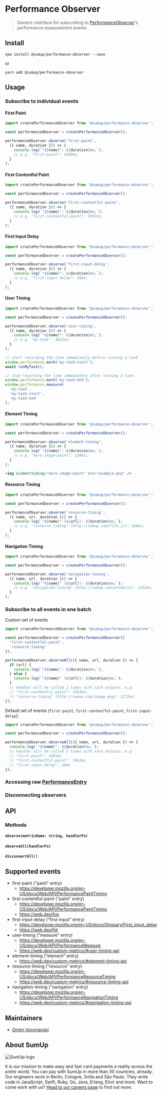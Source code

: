 # Performance Observer

> Generic interface for subscribing to [PerformanceObserver](https://developer.mozilla.org/en-US/docs/Web/API/PerformanceObserver)'s performance measurement events.

## Install

```
npm install @sumup/performance-observer --save
```

or

```
yarn add @sumup/performance-observer
```

## Usage

### Subscribe to individual events

#### First Paint

```js
import createPerformanceObserver from '@sumup/performance-observer';

const performanceObserver = createPerformanceObserver();

performanceObserver.observe('first-paint',
  ({ name, duration })) => {
    console.log(`"${name}": ${duration}ms;`);
    // e.g. "first-paint": 1040ms;
  }
);
```

#### First Contentful Paint

```js
import createPerformanceObserver from '@sumup/performance-observer';

const performanceObserver = createPerformanceObserver();

performanceObserver.observe('first-contentful-paint',
  ({ name, duration })) => {
    console.log(`"${name}": ${duration}ms;`);
    // e.g. "first-contentful-paint": 1041ms;
  }
);
```

#### First Input Delay

```js
import createPerformanceObserver from '@sumup/performance-observer';

const performanceObserver = createPerformanceObserver();

performanceObserver.observe('first-input-delay',
  ({ name, duration })) => {
    console.log(`"${name}": ${duration}ms;`);
    // e.g. "first-input-delay": 20ms;
  }
);
```

#### User Timing

```js
import createPerformanceObserver from '@sumup/performance-observer';

const performanceObserver = createPerformanceObserver();

performanceObserver.observe('user-timing',
  ({ name, duration })) => {
    console.log(`"${name}": ${duration}ms;`);
    // e.g. "my-task": 3022ms;
  }
);

// start recording the time immediately before running a task
window.performance.mark('my-task:start');
await runMyTask();

// stop recording the time immediately after running a task
window.performance.mark('my-task:end');
window.performance.measure(
  'my-task',
  'my-task:start',
  'my-task:end'
);
```

#### Element Timing

```js
import createPerformanceObserver from '@sumup/performance-observer';

const performanceObserver = createPerformanceObserver();

performanceObserver.observe('element-timing',
  ({ name, duration })) => {
    console.log(`"${name}": ${duration}ms;`);
    // e.g. "hero-image-paint": 120ms;
  }
);
```

```html
<img elementtiming="hero-image-paint" src="example.png" />
```

#### Resource Timing

```js
import createPerformanceObserver from '@sumup/performance-observer';

const performanceObserver = createPerformanceObserver();

performanceObserver.observe('resource-timing',
  ({ name, url, duration })) => {
    console.log(`"${name}" (${url}): ${duration}ms;`);
    // e.g. "resource-timing" (http://sumup.com/file.js): 248ms;
  }
);
```

#### Navigation Timing

```js
import createPerformanceObserver from '@sumup/performance-observer';

const performanceObserver = createPerformanceObserver();

performanceObserver.observe('navigation-timing',
  ({ name, url, duration })) => {
    console.log(`"${name}" (${url}): ${duration}ms;`);
    // e.g. "navigation-timing" (http://sumup.com/products): 1352ms;
  }
);
```

### Subscribe to all events in one batch

Custom set of events

```js
import createPerformanceObserver from '@sumup/performance-observer';

const performanceObserver = createPerformanceObserver([
  'first-contentful-paint',
  'resource-timing'
]);

performanceObserver.observeAll(({ name, url, duration }) => {
  if (url) {
    console.log(`"${name}": ${duration}ms;`);
  } else {
    console.log(`"${name}" (${url}): ${duration}ms;`);
  }
  // handler will be called 2 times with such outputs, e.g:
  // "first-contentful-paint": 1041ms;
  // "resource-timing" (http://sumup.com/image.png): 1272ms;
});
```

Default set of events (`first-paint`, `first-contentful-paint`, `first-input-delay`):

```js
import createPerformanceObserver from '@sumup/performance-observer';

const performanceObserver = createPerformanceObserver();

performanceObserver.observeAll(({ name, url, duration }) => {
  console.log(`"${name}": ${duration}ms;`);
  // handler will be called 3 times with such outputs, e.g:
  // "first-paint": 1041ms
  // "first-contentful-paint": 1042ms
  // "first-input-delay": 20ms
});
```

### Accessing raw [PerformanceEntry](https://developer.mozilla.org/en-US/docs/Web/API/PerformanceEntry)

### Disconnecting observers

## API

### Methods

#### `observe(metricName: string, handlerFn)`

#### `observeAll(handlerFn)`

#### `disconnectAll()`

## Supported events

- first-paint ("paint" entry)
  - https://developer.mozilla.org/en-US/docs/Web/API/PerformancePaintTiming
- first-contentful-paint ("paint" entry)
  - https://developer.mozilla.org/en-US/docs/Web/API/PerformancePaintTiming
  - https://web.dev/fcp
- first-input-delay ("first-input" entry)
  - https://developer.mozilla.org/en-US/docs/Glossary/First_input_delay
  - https://web.dev/fid
- user-timing ("measure" entry)
  - https://developer.mozilla.org/en-US/docs/Web/API/PerformanceMeasure
  - https://web.dev/custom-metrics/#user-timing-api
- element-timing ("element" entry)
  - https://web.dev/custom-metrics/#element-timing-api
- resource-timing ("resource" entry)
  - https://developer.mozilla.org/en-US/docs/Web/API/PerformanceResourceTiming
  - https://web.dev/custom-metrics/#resource-timing-api
- navigation-timing ("navigation" entry)
  - https://developer.mozilla.org/en-US/docs/Web/API/PerformanceNavigationTiming
  - https://web.dev/custom-metrics/#navigation-timing-api

## Maintainers

- [Dmitri Voronianski](mailto:dmitri.voronianskyi@sumup.com)

## About SumUp

![SumUp logo](https://raw.githubusercontent.com/sumup-oss/assets/master/sumup-logo.svg?sanitize=true)

It is our mission to make easy and fast card payments a reality across the _entire_ world. You can pay with SumUp in more than 30 countries, already. Our engineers work in Berlin, Cologne, Sofia and Sāo Paulo. They write code in JavaScript, Swift, Ruby, Go, Java, Erlang, Elixir and more. Want to come work with us? [Head to our careers page](https://sumup.com/careers) to find out more.
